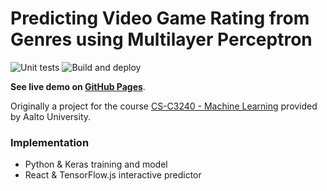 # Predicting Video Game Rating from Genres using Multilayer Perceptron

![Unit tests](https://github.com/nikodagreat/video-game-rating-ml/actions/workflows/test.yml/badge.svg)
![Build and deploy](https://github.com/nikodagreat/video-game-rating-ml/actions/workflows/deploy.yml/badge.svg)

**See live demo on [GitHub Pages](https://nikodagreat.github.io/video-game-rating-ml/)**.

Originally a project for the course [CS-C3240 - Machine Learning](https://mycourses.aalto.fi/course/view.php?id=28173) provided by Aalto University.

### Implementation
* Python & Keras training and model
* React & TensorFlow.js interactive predictor
